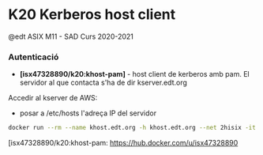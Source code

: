 # K20 Kerberos host client

@edt ASIX M11 - SAD Curs 2020-2021

### Autenticació

* **[isx47328890/k20:khost-pam]** - host client de kerberos amb pam. El servidor al que contacta s'ha de dir kserver.edt.org

Accedir al kserver de AWS:

* posar a /etc/hosts l'adreça IP del servidor


```bash
docker run --rm --name khost.edt.org -h khost.edt.org --net 2hisix -it isx47328890/k20:khost-pam
```
[isx47328890/k20:khost-pam: https://hub.docker.com/u/isx47328890

